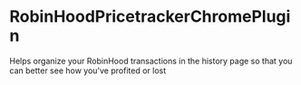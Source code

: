 # RobinHoodPricetrackerChromePlugin
Helps organize your RobinHood transactions in the history page so that you can better see how you've profited or lost
